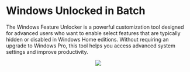 
# Windows Unlocked in Batch

The Windows Feature Unlocker is a powerful customization tool designed for advanced users who want to enable select features that are typically hidden or disabled in Windows Home editions. Without requiring an upgrade to Windows Pro, this tool helps you access advanced system settings and improve productivity.

<p align="center">
  <a href="https://en.wikipedia.org/wiki/C%2B%2B"><img src="https://ziadoua.github.io/m3-Markdown-Badges/badges/batch/batch.svg" /></a>
</p>
